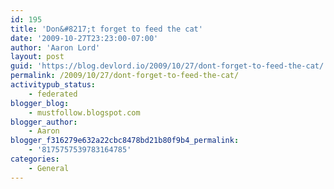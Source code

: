```yaml
---
id: 195
title: 'Don&#8217;t forget to feed the cat'
date: '2009-10-27T23:23:00-07:00'
author: 'Aaron Lord'
layout: post
guid: 'https://blog.devlord.io/2009/10/27/dont-forget-to-feed-the-cat/'
permalink: /2009/10/27/dont-forget-to-feed-the-cat/
activitypub_status:
    - federated
blogger_blog:
    - mustfollow.blogspot.com
blogger_author:
    - Aaron
blogger_f316279e632a22cbc8478bd21b80f9b4_permalink:
    - '8175757539783164785'
categories:
    - General
---
```


<a href="http://icanhascheezburger.files.wordpress.com/2008/02/funny-pictures-kitten-laptop-hungry.jpg"><img src="http://icanhascheezburger.files.wordpress.com/2008/02/funny-pictures-kitten-laptop-hungry.jpg" border="0" alt="" /></a>